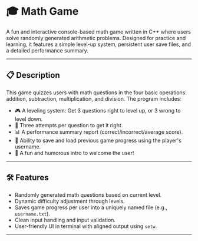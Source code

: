 # 🎓 Math Game

A fun and interactive console-based math game written in C++ where users solve randomly generated arithmetic problems. Designed for practice and learning, it features a simple level-up system, persistent user save files, and a detailed performance summary.

---

## 📋 Description

This game quizzes users with math questions in the four basic operations: addition, subtraction, multiplication, and division. The program includes:

- 🎮 A leveling system: Get 3 questions right to level up, or 3 wrong to level down.
- 🧠 Three attempts per question to get it right.
- 📊 A performance summary report (correct/incorrect/average score).
- 💾 Ability to save and load previous game progress using the player's username.
- 🎉 A fun and humorous intro to welcome the user!

---

## 🛠 Features

- Randomly generated math questions based on current level.
- Dynamic difficulty adjustment through levels.
- Saves game progress per user into a uniquely named file (e.g., `username.txt`).
- Clean input handling and input validation.
- User-friendly UI in terminal with aligned output using `setw`.

---



